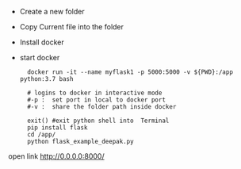 - Create a new folder
- Copy Current file into the folder
- Install docker
- start docker

        docker run -it --name myflask1 -p 5000:5000 -v ${PWD}:/app python:3.7 bash 
        
        # logins to docker in interactive mode
        #-p :  set port in local to docker port
        #-v :  share the folder path inside docker
    
        exit() #exit python shell into  Terminal
        pip install flask
        cd /app/
        python flask_example_deepak.py
        
open link  http://0.0.0.0:8000/ 